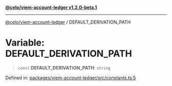 [**@celo/viem-account-ledger v1.2.0-beta.1**](../README.md)

***

[@celo/viem-account-ledger](../globals.md) / DEFAULT\_DERIVATION\_PATH

# Variable: DEFAULT\_DERIVATION\_PATH

> `const` **DEFAULT\_DERIVATION\_PATH**: `string`

Defined in: [packages/viem-account-ledger/src/constants.ts:5](https://github.com/celo-org/developer-tooling/blob/master/packages/viem-account-ledger/src/constants.ts#L5)
